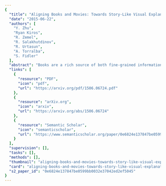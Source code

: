 ```yaml
---
{
  "title": "Aligning Books and Movies: Towards Story-Like Visual Explanations by Watching Movies and Reading Books",
  "date": "2015-06-22",
  "authors": [
    "Y. Zhu",
    "Ryan Kiros",
    "R. Zemel",
    "R. Salakhutdinov",
    "R. Urtasun",
    "A. Torralba",
    "S. Fidler"
  ],
  "abstract": "Books are a rich source of both fine-grained information, how a character, an object or a scene looks like, as well as high-level semantics, what someone is thinking, feeling and how these states evolve through a story. This paper aims to align books to their movie releases in order to provide rich descriptive explanations for visual content that go semantically far beyond the captions available in the current datasets. To align movies and books we propose a neural sentence embedding that is trained in an unsupervised way from a large corpus of books, as well as a video-text neural embedding for computing similarities between movie clips and sentences in the book. We propose a context-aware CNN to combine information from multiple sources. We demonstrate good quantitative performance for movie/book alignment and show several qualitative examples that showcase the diversity of tasks our model can be used for.",
  "links": [
    {
      "resource": "PDF",
      "icon": "pdf",
      "url": "https://arxiv.org/pdf/1506.06724.pdf"
    },
    {
      "resource": "arXiv.org",
      "icon": "arxiv",
      "url": "https://arxiv.org/abs/1506.06724"
    },
    {
      "resource": "Semantic Scholar",
      "icon": "semanticscholar",
      "url": "https://www.semanticscholar.org/paper/0e6824e137847be0599bb0032e37042ed2ef5045"
    }
  ],
  "supervision": [],
  "tasks": [],
  "methods": [],
  "thumbnail": "aligning-books-and-movies-towards-story-like-visual-explanations-by-watching-movies-and-reading-books-thumb.jpg",
  "card": "aligning-books-and-movies-towards-story-like-visual-explanations-by-watching-movies-and-reading-books-card.jpg",
  "s2_paper_id": "0e6824e137847be0599bb0032e37042ed2ef5045"
}
---
```



